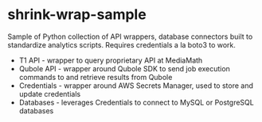 # shrink-wrap-sample

Sample of Python collection of API wrappers, database connectors built to standardize analytics scripts. Requires credentials a la boto3 to work.

- T1 API - wrapper to query proprietary API at MediaMath
- Qubole API - wrapper around Qubole SDK to send job execution commands to and retrieve results from Qubole
- Credentials - wrapper around AWS Secrets Manager, used to store and update credentials
- Databases - leverages Credentials to connect to MySQL or PostgreSQL databases
